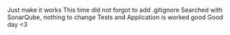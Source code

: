 Just make it works
This time did not forgot to add .gitignore
Searched with SonarQube, nothing to change
Tests and Application is worked good
Good day <3
